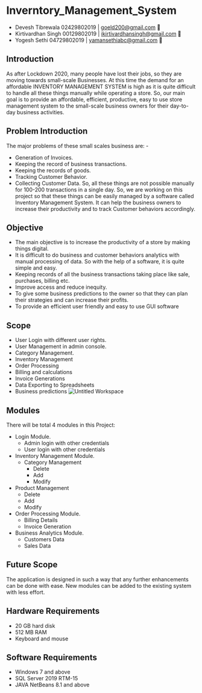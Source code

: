 # Inverntory_Management_System

- Devesh Tibrewala 02429802019 | goeld200@gmail.com 🌝
- Kirtivardhan Singh 00129802019 | ikirtivardhansingh@gmail.com 🤘
- Yogesh Sethi 04729802019  | yamansethiabc@gmail.com 🐥

## Introduction
As after Lockdown 2020, many people have lost their jobs, so they are moving towards small-scale
Businesses. At this time the demand for an affordable INVENTORY MANAGEMENT SYSTEM is high as
it is quite difficult to handle all these things manually while operating a store.
So, our main goal is to provide an affordable, efficient, productive, easy to use store management system to
the small-scale business owners for their day-to-day business activities.

## Problem Introduction
The major problems of these small scales business are: -
- Generation of Invoices.
- Keeping the record of business transactions.
- Keeping the records of goods.
- Tracking Customer Behavior.
- Collecting Customer Data.
So, all these things are not possible manually for 100-200 transactions in a single day. So, we are working on
this project so that these things can be easily managed by a software called Inventory Management System.
It can help the business owners to increase their productivity and to track Customer behaviors accordingly.

## Objective
- The main objective is to increase the productivity of a store by making things digital.
- It is difficult to do business and customer behaviors analytics with manual processing of data. So
with the help of a software, it is quite simple and easy.
- Keeping records of all the business transactions taking place like sale, purchases, billing etc.
- Improve access and reduce inequity.
- To give some business predictions to the owner so that they can plan their strategies and can
increase their profits.
- To provide an efficient user friendly and easy to use GUI software

## Scope
- User Login with different user rights.
- User Management in admin console.
- Category Management.
- Inventory Management
- Order Processing
- Billing and calculations
- Invoice Generations
- Data Exporting to Spreadsheets
- Business predictions
![Untitled Workspace](https://user-images.githubusercontent.com/40534936/114001532-a7e1f400-9879-11eb-99a6-5f99c27df85f.png)

## Modules
There will be total 4 modules in this Project:
- Login Module.
  - Admin login with other credentials
  - User login with other credentials
- Inventory Management Module.
  - Category Management
    - Delete
    - Add
    - Modify
- Product Management
  - Delete
  - Add
  - Modify
- Order Processing Module.
  - Billing Details
  - Invoice Generation
- Business Analytics Module.
  - Customers Data
  - Sales Data
## Future Scope
The application is designed in such a way that any further enhancements can be done with ease.
New modules can be added to the existing system with less effort.


## Hardware Requirements
- 20 GB hard disk
- 512 MB RAM
- Keyboard and mouse

## Software Requirements
- Windows 7 and above
- SQL Server 2019 RTM-15
- JAVA NetBeans 8.1 and above
